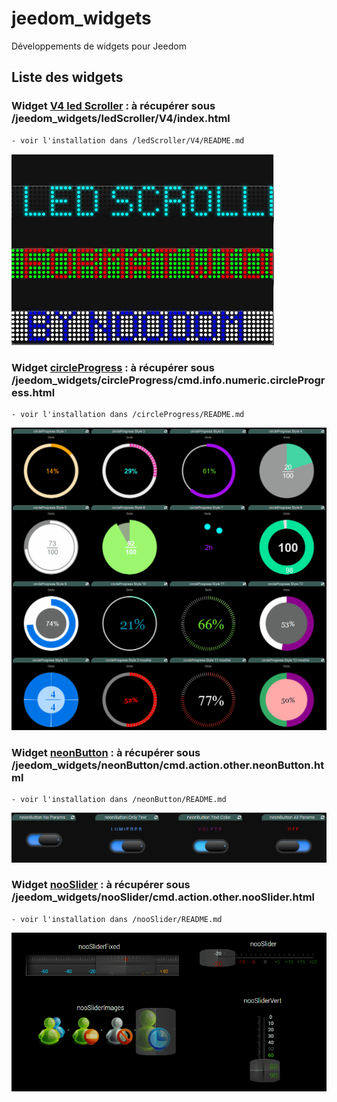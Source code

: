 # jeedom_widgets

Développements de widgets pour Jeedom

## Liste des widgets

### Widget [V4 led Scroller](./ledScroller/V4) : à récupérer sous /jeedom_widgets/ledScroller/V4/index.html

	- voir l'installation dans /ledScroller/V4/README.md

![](ledScroller/V4/doc/images/ledScroller.png) 

### Widget [circleProgress](./circleProgress) : à récupérer sous /jeedom_widgets/circleProgress/cmd.info.numeric.circleProgress.html

	- voir l'installation dans /circleProgress/README.md

![](circleProgress/doc/images/circleProgress.gif) 

### Widget [neonButton](./neonButton) : à récupérer sous /jeedom_widgets/neonButton/cmd.action.other.neonButton.html

	- voir l'installation dans /neonButton/README.md

![](neonButton/doc/images/neonButton.gif) 

### Widget [nooSlider](./nooSlider) : à récupérer sous /jeedom_widgets/nooSlider/cmd.action.other.nooSlider.html

	- voir l'installation dans /nooSlider/README.md

![](nooSlider/doc/images/nooSliderDemo.gif) 
